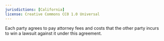 ```yaml
---
jurisdictions: [California]
license: Creative Commons CC0 1.0 Universal
---
```


Each party agrees to pay attorney fees and costs that the other party incurs to win a lawsuit against it under this agreement.
